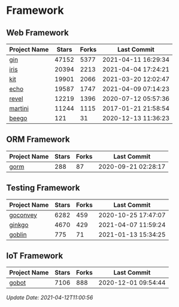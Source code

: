 # Framework

## Web Framework
| Project Name | Stars | Forks | Last Commit |
| ------------ | ----- | ----- | ----------- |
| [gin](https://github.com/gin-gonic/gin) | 47152 | 5377 | 2021-04-11 16:29:34 |
| [iris](https://github.com/kataras/iris) | 20394 | 2213 | 2021-04-04 17:24:21 |
| [kit](https://github.com/go-kit/kit) | 19901 | 2066 | 2021-03-20 12:02:47 |
| [echo](https://github.com/labstack/echo) | 19587 | 1747 | 2021-04-09 07:14:23 |
| [revel](https://github.com/revel/revel) | 12219 | 1396 | 2020-07-12 05:57:36 |
| [martini](https://github.com/go-martini/martini) | 11244 | 1115 | 2017-01-21 21:58:54 |
| [beego](https://github.com/astaxie/beego) | 121 | 31 | 2020-12-13 11:36:23 |

## ORM Framework
| Project Name | Stars | Forks | Last Commit |
| ------------ | ----- | ----- | ----------- |
| [gorm](https://github.com/jinzhu/gorm) | 288 | 87 | 2020-09-21 02:28:17 |

## Testing Framework
| Project Name | Stars | Forks | Last Commit |
| ------------ | ----- | ----- | ----------- |
| [goconvey](https://github.com/smartystreets/goconvey) | 6282 | 459 | 2020-10-25 17:47:07 |
| [ginkgo](https://github.com/onsi/ginkgo) | 4670 | 429 | 2021-04-07 11:59:24 |
| [goblin](https://github.com/franela/goblin) | 775 | 71 | 2021-01-13 15:34:25 |

## IoT Framework
| Project Name | Stars | Forks | Last Commit |
| ------------ | ----- | ----- | ----------- |
| [gobot](https://github.com/hybridgroup/gobot) | 7106 | 888 | 2020-12-01 09:54:44 |

*Update Date: 2021-04-12T11:00:56*
